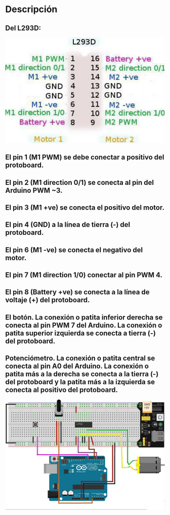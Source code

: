 # Descripción
## Del L293D:
![L293D](https://github.com/RETBOT/Practicas-Sistemas-programables/blob/master/Unidad%202/Practica_05_Motor_DC/L293D.png)
## El pin 1 (M1 PWM) se debe conectar a positivo del protoboard.
## El pin 2 (M1 direction 0/1) se conecta al pin del Arduino PWM ~3.
## El pin 3 (M1 +ve) se conecta el positivo del motor.
## El pin 4 (GND) a la línea de tierra (-) del protoboard.
## El pin 6 (M1 -ve) se conecta el negativo del motor.
## El pin 7 (M1 direction 1/0) conectar al pin PWM 4.
## El pin 8 (Battery +ve) se conecta a la línea de voltaje (+) del protoboard.
## El botón. La conexión o patita inferior derecha se conecta al pin PWM 7 del Arduino. La conexión o patita superior izquierda se conecta a tierra (-) del protoboard.
## Potenciómetro. La conexión o patita central se conecta al pin A0 del Arduino. La conexión o patita más a la derecha se conecta a la tierra (-) del protoboard y la patita más a la izquierda se conecta al positivo del protoboard.

![Practicas 01 Stepper Motor DC](https://github.com/RETBOT/Practicas-Sistemas-programables/blob/master/Unidad%202/Practica_05_Motor_DC/Practica_05_Motor_DC.png)
